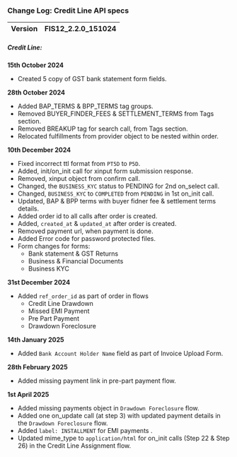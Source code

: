### Change Log: Credit Line API specs

| Version                         | FIS12_2.2.0_151024 |
| :------------------------------ | :----------------- |

##### Credit Line:

 ****15th October 2024****
 
- Created 5 copy of GST bank statement form fields.

 ****28th October 2024****
 - Added BAP_TERMS & BPP_TERMS tag groups.
 - Removed BUYER_FINDER_FEES & SETTLEMENT_TERMS from Tags section.
 - Removed BREAKUP tag for search call, from Tags section.
 - Relocated fulfillments from provider object to be nested within order.


 ****10th December 2024****
 - Fixed incorrect ttl format from `PT5D` to `P5D`.
 - Added, init/on_init call for xinput form submission response.
 - Removed, xinput object from confirm call.
 - Changed, the `BUSINESS_KYC` status to PENDING for 2nd on_select call.
 - Changed, `BUSINESS_KYC` to `COMPLETED` from  `PENDING` in 1st on_init call.
 - Updated, BAP & BPP terms with buyer fidner fee & settlement terms details.
 - Added order id to all calls after order is created.
 - Added, `created_at` & `updated_at` after order is created.
 - Removed payment url, when payment is done.
 - Added Error code for password protected files.
 - Form changes for forms: 
    - Bank statement & GST Returns
    - Business & Financial Documents
    - Business KYC

****31st December 2024****
   - Added `ref_order_id` as part of order in flows 
      - Credit Line Drawdown
      - Missed EMI Payment
      - Pre Part Payment
      - Drawdown Foreclosure 

****14th January 2025****
   - Added `Bank Account Holder Name` field as part of Invoice Upload Form.

****28th February 2025****  
   - Added missing payment link in pre-part payment flow.

****1st April 2025****   
   - Added missing payments object in `Drawdown Foreclosure` flow.
   - Added one on_update call (at step 3)  with updated payment details in the `Drawdown Foreclosure` flow.
   - Added `label: INSTALLMENT` for EMI payments .
   - Updated mime_type to `application/html` for on_init calls (Step 22 & Step 26) in the Credit Line Assignment flow.
